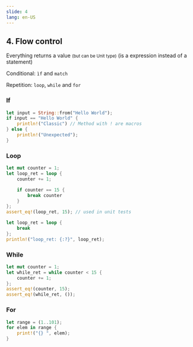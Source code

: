 ```yaml
---
slide: 4
lang: en-US
---
```


<section>

## 4. Flow control

Everything returns a value <small>(but can be Unit type)</small>
(is a expression instead of a statement)

Conditional: `ìf` and `match`

Repetition: `loop`, `while` and `for`

</section>

<section>

### If

```rust
let input = String::from("Hello World");
if input == "Hello World" {
    println!("Classic") // Method with ! are macros
} else {
    println!("Unexpected");
}
```

</section>

<section>

### Loop

```rust
let mut counter = 1;
let loop_ret = loop {
    counter += 1;

    if counter == 15 {
        break counter
    }
};
assert_eq!(loop_ret, 15); // used in unit tests

let loop_ret = loop {
    break
};
println!("loop_ret: {:?}", loop_ret);
```

</section>

<section>

### While

```rust
let mut counter = 1;
let while_ret = while counter < 15 {
    counter += 1;
};
assert_eq!(counter, 15);
assert_eq!(while_ret, ());
```

</section>

<section>

### For

```rust
let range = (1..101);
for elem in range {
    print!("{} ", elem);
}
```

</section>
